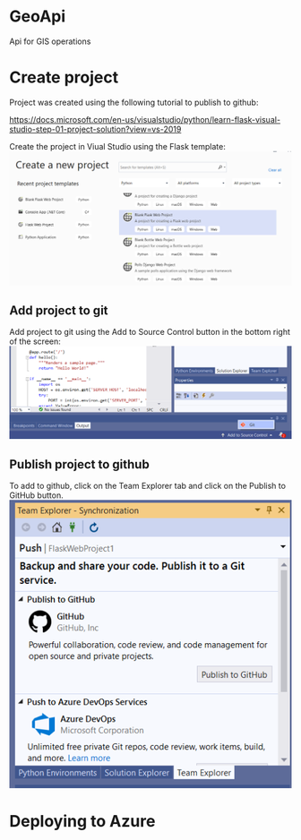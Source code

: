 # GeoApi
Api for GIS operations

# Create project
Project was created using the following tutorial to publish to github:

https://docs.microsoft.com/en-us/visualstudio/python/learn-flask-visual-studio-step-01-project-solution?view=vs-2019

Create the project in Viual Studio using the Flask template:
<img src="/GeoApi/Pictures/Create%20project.png" width="750">

## Add project to git
Add project to git using the Add to Source Control button in the bottom right of the screen:
<img src="/GeoApi/Pictures/Add%20project%20to%20git.png" width="750">

## Publish project to github
To add to github, click on the Team Explorer tab and click on the Publish to GitHub button.
<img src="/GeoApi/Pictures/Publish%20to%20github.png" width="750">


# Deploying to Azure
